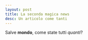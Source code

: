```yaml
---
layout: post
title: La seconda magica news
desc: Un articolo come tanti
---
```


Salve **mondo**, come state tutti _quanti_?
